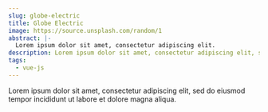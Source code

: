 ```yaml
---
slug: globe-electric
title: Globe Electric
image: https://source.unsplash.com/random/1
abstract: |-
  Lorem ipsum dolor sit amet, consectetur adipiscing elit.
description: Lorem ipsum dolor sit amet, consectetur adipiscing elit, sed do eiusmod tempor incididunt ut labore et dolore magna aliqua. Lorem ipsum dolor sit amet, consectetur adipiscing elit, sed do eiusmod tempor incididunt ut labore et dolore magna aliqua.
tags:
  - vue-js
---
```


Lorem ipsum dolor sit amet, consectetur adipiscing elit, sed do eiusmod tempor incididunt ut labore et dolore magna aliqua.
